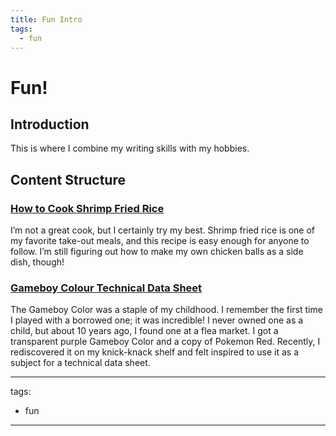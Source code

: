 ```yaml
---
title: Fun Intro
tags:
  - fun
---
```


# Fun!

## **Introduction**

This is where I combine my writing skills with my hobbies.

## **Content Structure**

### [How to Cook Shrimp Fried Rice](how-to-cook-shrimp-fried-rice.md)

I’m not a great cook, but I certainly try my best. Shrimp fried rice is one of my favorite take-out meals, and this recipe is easy enough for anyone to follow. I’m still figuring out how to make my own chicken balls as a side dish, though!

### [Gameboy Colour Technical Data Sheet](gameboy-colour-technical-data-sheet-portfolio.md)

The Gameboy Color was a staple of my childhood. I remember the first time I played with a borrowed one; it was incredible! I never owned one as a child, but about 10 years ago, I found one at a flea market. I got a transparent purple Gameboy Color and a copy of Pokemon Red. Recently, I rediscovered it on my knick-knack shelf and felt inspired to use it as a subject for a technical data sheet.

---
tags:
  - fun
---